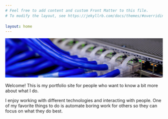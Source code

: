 ```yaml
---
# Feel free to add content and custom Front Matter to this file.
# To modify the layout, see https://jekyllrb.com/docs/themes/#overriding-theme-defaults

layout: home
---
```

![networking](https://raw.githubusercontent.com/jordantrujillo/jordantrujillo.github.io/main/images/networking-banner.jpg "networking")

Welcome! This is my portfolio site for people who want to know a bit more about what I do.

I enjoy working with different technologies and interacting with people. One of my favorite things to do is automate boring work for others so they can focus on what they do best.